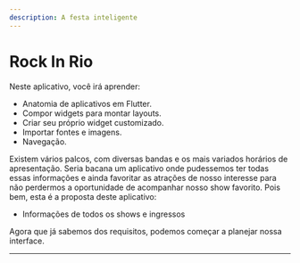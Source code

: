 ```yaml
---
description: A festa inteligente
---
```


# Rock In Rio

Neste aplicativo, você irá aprender:

* Anatomia de aplicativos em Flutter.
* Compor widgets para montar layouts.
* Criar seu próprio widget customizado.
* Importar fontes e imagens.
* Navegação.

Existem vários palcos, com diversas bandas e os mais variados horários de apresentação. Seria bacana um aplicativo onde pudessemos ter todas essas informações e ainda favoritar as atrações de nosso interesse para não perdermos a oportunidade de acompanhar nosso show favorito. Pois bem, esta é a proposta deste aplicativo:

* Informações de todos os shows e ingressos

Agora que já sabemos dos requisitos, podemos começar a planejar nossa interface.





* * * 
